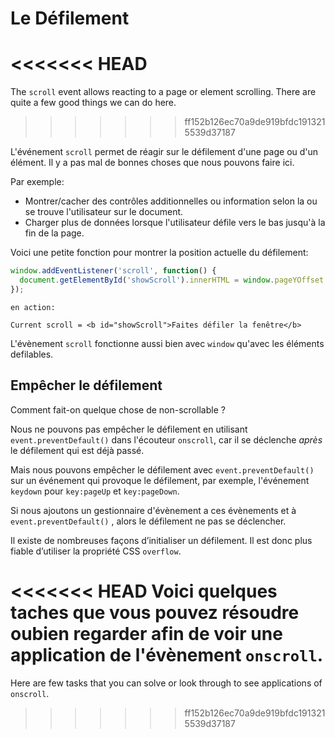 # Le Défilement

<<<<<<< HEAD
=======
The `scroll` event allows reacting to a page or element scrolling. There are quite a few good things we can do here.
>>>>>>> ff152b126ec70a9de919bfdc1913215539d37187

L'événement `scroll` permet de réagir sur le défilement d'une page ou d'un élément. Il y a pas mal de bonnes choses que nous pouvons faire ici.


Par exemple:
- Montrer/cacher des contrôles additionnelles ou information selon la ou se trouve l'utilisateur sur le document.
- Charger plus de données lorsque l'utilisateur défile vers le bas jusqu'à la fin de la page.

Voici une petite fonction pour montrer la position actuelle du défilement:

```js autorun
window.addEventListener('scroll', function() {
  document.getElementById('showScroll').innerHTML = window.pageYOffset + 'px';
});
```

```online
en action:

Current scroll = <b id="showScroll">Faites défiler la fenêtre</b>
```

L'évènement `scroll` fonctionne aussi bien avec `window` qu'avec les éléments defilables.

## Empêcher le défilement


Comment fait-on quelque chose de non-scrollable ?

Nous ne pouvons pas empêcher le défilement en utilisant `event.preventDefault()` dans l'écouteur `onscroll`, car il se déclenche *après* le défilement qui est déjà passé.

Mais nous pouvons empêcher le défilement avec `event.preventDefault()` sur un événement qui provoque le défilement, par exemple, l'événement `keydown` pour `key:pageUp` et `key:pageDown`.


Si nous ajoutons un gestionnaire d'évènement a ces évènements et à `event.preventDefault()` , alors le défilement ne pas se déclencher.


Il existe de nombreuses façons d’initialiser un défilement. Il est donc plus fiable d’utiliser la propriété CSS `overflow`.


<<<<<<< HEAD
Voici quelques taches que vous pouvez résoudre oubien regarder afin de voir une application de l'évènement `onscroll`.
=======
Here are few tasks that you can solve or look through to see applications of `onscroll`.
>>>>>>> ff152b126ec70a9de919bfdc1913215539d37187
